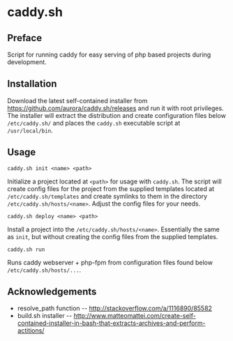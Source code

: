# caddy.sh

## Preface

Script for running caddy for easy serving of php based projects during development.

## Installation

Download the latest self-contained installer from https://github.com/aurora/caddy.sh/releases and run it with root privileges. The installer will extract the distribution and create configuration files below `/etc/caddy.sh/` and places the `caddy.sh` executable script at `/usr/local/bin`.

## Usage

`caddy.sh init <name> <path>`

Initialize a project located at `<path>` for usage with `caddy.sh`. The script will create config files for the project from the supplied templates located at `/etc/caddy.sh/templates` and create symlinks to them in the directory `/etc/caddy.sh/hosts/<name>`. Adjust the config files for your needs.

`caddy.sh deploy <name> <path>`

Install a project into the `/etc/caddy.sh/hosts/<name>`. Essentially the same as `init`, but without creating the config files from the supplied templates.

`caddy.sh run`

Runs caddy webserver + php-fpm from configuration files found below `/etc/caddy.sh/hosts/...`.

## Acknowledgements

* resolve_path function -- http://stackoverflow.com/a/1116890/85582
* build.sh installer -- http://www.matteomattei.com/create-self-contained-installer-in-bash-that-extracts-archives-and-perform-actitions/